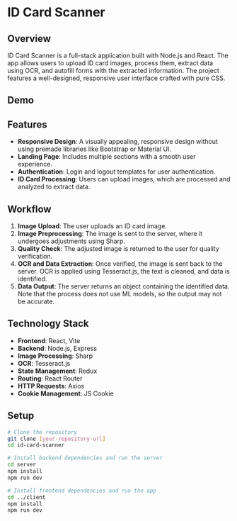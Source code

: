 # ID Card Scanner

## Overview

ID Card Scanner is a full-stack application built with Node.js and React. The app allows users to upload ID card images, process them, extract data using OCR, and autofill forms with the extracted information. The project features a well-designed, responsive user interface crafted with pure CSS.

## Demo


## Features

- **Responsive Design**: A visually appealing, responsive design without using premade libraries like Bootstrap or Material UI.
- **Landing Page**: Includes multiple sections with a smooth user experience.
- **Authentication**: Login and logout templates for user authentication.
- **ID Card Processing**: Users can upload images, which are processed and analyzed to extract data.

## Workflow

1. **Image Upload**: The user uploads an ID card image.
2. **Image Preprocessing**: The image is sent to the server, where it undergoes adjustments using Sharp.
3. **Quality Check**: The adjusted image is returned to the user for quality verification.
4. **OCR and Data Extraction**: Once verified, the image is sent back to the server. OCR is applied using Tesseract.js, the text is cleaned, and data is identified.
5. **Data Output**: The server returns an object containing the identified data. Note that the process does not use ML models, so the output may not be accurate.

## Technology Stack

- **Frontend**: React, Vite
- **Backend**: Node.js, Express
- **Image Processing**: Sharp
- **OCR**: Tesseract.js
- **State Management**: Redux
- **Routing**: React Router
- **HTTP Requests**: Axios
- **Cookie Management**: JS Cookie

## Setup

```bash
# Clone the repository
git clone [your-repository-url]
cd id-card-scanner

# Install backend dependencies and run the server
cd server
npm install
npm run dev

# Install frontend dependencies and run the app
cd ../client
npm install
npm run dev
